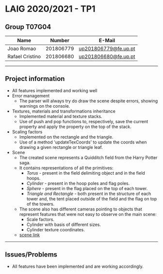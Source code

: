 # LAIG 2020/2021 - TP1

## Group T07G04

| Name             | Number    | E-Mail              |
| ---------------- | --------- | ------------------  |
| Joao Romao       | 201806779 | up201806779@fe.up.pt|
| Rafael Cristino  | 201806680 | up201806680@fe.up.pt|

----
## Project information

- All features implemented and working well
- Error management
  - The parser will always try do draw the scene despite errors, showing warnings on the console.
- Textures, materials and transformations inheritance
  - Implemented material and texture stacks.
  - Use of push and pop functions to, respectively, save the current property and apply the property on the top of the stack.
- Scaling factors
  - Implemented on the rectangle and the triangle.
  - Use of a method 'updateTexCoords' to update the coords when drawing a given rectangle or triangle leaf.
- Scene
  - The created scene represents a Quidditch field from the Harry Potter saga.
  - It contains representations of all the primitives:
    - *Torus* - present in the field delimiting object and in the field hoops.
    - *Cylinder* - present in the hoop poles and flag poles.
    - *Sphere* - present in the flag placed on the top of each tower.
    - *Triangle and Rectangle* - both present in the structure of each tower and, the tent placed outside of the field and the flag on top of the towers.
  - The scene also has different cameras pointing to objects that represent features that were not easy to observe on the main scene:
    - Scale factors.
    - Cylinder with basis of different sizes.
    - Cylinder texture coordinates.
  - [scene link](scenes/quidditch.xml)
----
## Issues/Problems

- All features have been implemented and are working accordingly.
